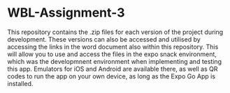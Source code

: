 # WBL-Assignment-3

This repository contains the .zip files for each version of the project during development. These versions can also be accessed and utilised by accessing the links in the word document also within this repository. This will allow you to use and access the files in the expo snack environment, which was the developmnent environment when implementing and testing this app. Emulators for iOS and Android are available there, as well as QR codes to run the app on your own device, as long as the Expo Go App is installed.
